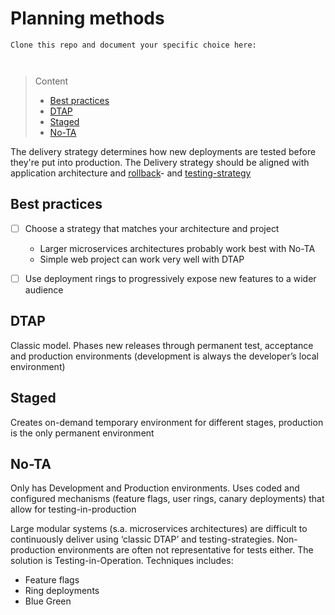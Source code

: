 # Planning methods

```
Clone this repo and document your specific choice here:



```
> Content
> - [Best practices](#best-practices)
> - [DTAP](#dtap)
> - [Staged](#staged)
> - [No-TA](#no-ta)

The delivery strategy determines how new deployments are tested before they're put into production. 
The Delivery strategy should be aligned with application architecture and [rollback](rollback-strategy)- and [testing-strategy](acceptance-testing-strategy.md)

## Best practices

- [ ] Choose a strategy that matches your architecture and project
  - Larger microservices architectures probably work best with No-TA
  -  Simple web project can work very well with DTAP


- [ ] Use deployment rings to progressively expose new features to a wider audience


## DTAP

Classic model. Phases new releases through permanent test, acceptance and production environments (development is always the developer’s local environment)

## Staged

Creates on-demand temporary environment for different stages, production is the only permanent environment

## No-TA

Only has Development and Production environments. Uses coded and configured mechanisms (feature flags, user rings, canary deployments) that allow for testing-in-production

Large modular systems (s.a. microservices architectures) are difficult to continuously deliver using ‘classic DTAP’ and testing-strategies. 
Non-production environments are often not representative for tests either. The solution is Testing-in-Operation. Techniques includes:
- Feature flags
- Ring deployments
- Blue Green  



